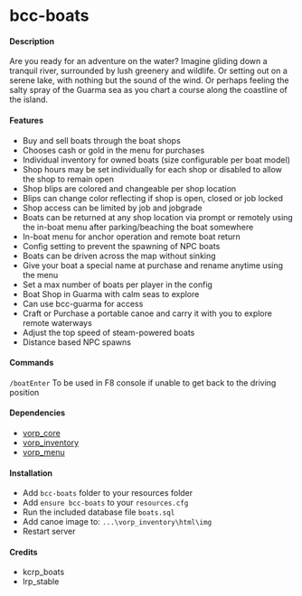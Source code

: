 # bcc-boats

#### Description
Are you ready for an adventure on the water? Imagine gliding down a tranquil river, surrounded by lush greenery and wildlife. Or setting out on a serene lake, with nothing but the sound of the wind. Or perhaps feeling the salty spray of the Guarma sea as you chart a course along the coastline of the island.

#### Features
- Buy and sell boats through the boat shops
- Chooses cash or gold in the menu for purchases
- Individual inventory for owned boats (size configurable per boat model)
- Shop hours may be set individually for each shop or disabled to allow the shop to remain open
- Shop blips are colored and changeable per shop location
- Blips can change color reflecting if shop is open, closed or job locked
- Shop access can be limited by job and jobgrade
- Boats can be returned at any shop location via prompt or remotely using the in-boat menu after parking/beaching the boat somewhere
- In-boat menu for anchor operation and remote boat return
- Config setting to prevent the spawning of NPC boats
- Boats can be driven across the map without sinking
- Give your boat a special name at purchase and rename anytime using the menu
- Set a max number of boats per player in the config
- Boat Shop in Guarma with calm seas to explore
 - Can use bcc-guarma for access
- Craft or Purchase a portable canoe and carry it with you to explore remote waterways
- Adjust the top speed of steam-powered boats
- Distance based NPC spawns

#### Commands
`/boatEnter` To be used in F8 console if unable to get back to the driving position

#### Dependencies
- [vorp_core](https://github.com/VORPCORE/vorp-core-lua)
- [vorp_inventory](https://github.com/VORPCORE/vorp_inventory-lua)
- [vorp_menu](https://github.com/VORPCORE/vorp_menu)

#### Installation
- Add `bcc-boats` folder to your resources folder
- Add `ensure bcc-boats` to your `resources.cfg`
- Run the included database file `boats.sql`
- Add canoe image to: `...\vorp_inventory\html\img`
- Restart server

#### Credits
- kcrp_boats
- lrp_stable
